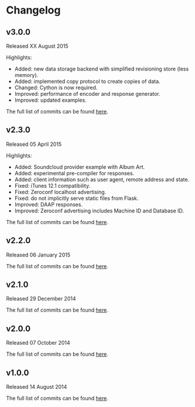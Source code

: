 # Changelog

## v3.0.0
Released XX August 2015

Highlights:
* Added: new data storage backend with simplified revisioning store (less memory).
* Added: implemented copy protocol to create copies of data.
* Changed: Cython is now required.
* Improved: performance of encoder and response generator.
* Improved: updated examples.

The full list of commits can be found [here](https://github.com/basilfx/flask-daapserver/compare/v2.3.0...v3.0.0).

## v2.3.0
Released 05 April 2015

Highlights:
* Added: Soundcloud provider example with Album Art.
* Added: experimental pre-compiler for responses.
* Added: client information such as user agent, remote address and state.
* Fixed: iTunes 12.1 compatibility.
* Fixed: Zeroconf localhost advertising.
* Fixed: do not implicitly serve static files from Flask.
* Improved: DAAP responses.
* Improved: Zeroconf advertising includes Machine ID and Database ID.

The full list of commits can be found [here](https://github.com/basilfx/flask-daapserver/compare/v2.2.0...v2.3.0).

## v2.2.0
Released 06 January 2015

The full list of commits can be found [here](https://github.com/basilfx/flask-daapserver/compare/v2.1.0...v2.2.0).

## v2.1.0
Released 29 December 2014

The full list of commits can be found [here](https://github.com/basilfx/flask-daapserver/compare/v2.0.0...v2.1.0).

## v2.0.0
Released 07 October 2014

The full list of commits can be found [here](https://github.com/basilfx/flask-daapserver/compare/v1.0.0...v2.0.0).

## v1.0.0
Released 14 August 2014

The full list of commits can be found [here](https://github.com/basilfx/flask-daapserver/compare/474690f7e3dc272d5e6883a0053ac998fab5b7fd...v1.0.0).
